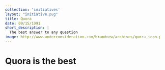 ```yaml
---
collection: 'initiatives'
layout: "initiative.pug"
title: Quora
date: 09/15/1991
short_description: |
  The best answer to any question
image: http://www.underconsideration.com/brandnew/archives/quora_icon.png
---
```


# Quora is the best
